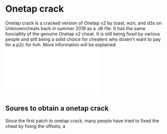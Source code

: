# Onetap crack

Onetap crack is a cracked version of Onetap v2 by toast, wzn, and d3x on Unknowncheats back in summer 2019 as a .dll file. It has the same funciallity of the genuine Onetap v2 cheat. It is still being fixed by various people and still being a solid choice for cheaters who dosen't want to pay for a p2c for hvh. More information will be explained ![at here](/miscellaneous/onecrack-situation.md)

## Soures to obtain a onetap crack

Since the first patch to onetap crack, many people have tried to fixed the cheat by fixing the offsets, a

